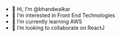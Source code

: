 - 👋 Hi, I’m @bhandwalkar
- 👀 I’m interested in Front End Technologies
- 🌱 I’m currently learning AWS
- 💞️ I’m looking to collaborate on ReactJ

<!---
bhandwalkar/bhandwalkar is a ✨ special ✨ repository because its `README.md` (this file) appears on your GitHub profile.
You can click the Preview link to take a look at your changes.
--->
